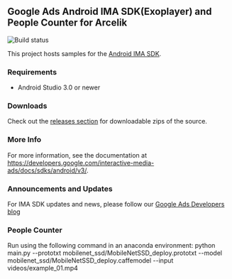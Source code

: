 Google Ads Android IMA SDK(Exoplayer) and People Counter for Arcelik 
--------------------------

![Build status](https://github.com/googleads/googleads-ima-android/workflows/Build%20Status/badge.svg?branch=master)

This project hosts samples for the [Android IMA SDK](https://developers.google.com/interactive-media-ads/docs/sdks/android/v3/).

### Requirements

*   Android Studio 3.0 or newer

### Downloads
Check out the [releases section](https://github.com/googleads/googleads-ima-android/releases) for downloadable zips of the source.

### More Info
For more information, see the documentation at https://developers.google.com/interactive-media-ads/docs/sdks/android/v3/.

### Announcements and Updates

For IMA SDK updates and news, please follow our
[Google Ads Developers blog](https://ads-developers.googleblog.com/)

### People Counter
Run using the following command in an anaconda environment: 
python main.py --prototxt mobilenet_ssd/MobileNetSSD_deploy.prototxt --model mobilenet_ssd/MobileNetSSD_deploy.caffemodel --input videos/example_01.mp4